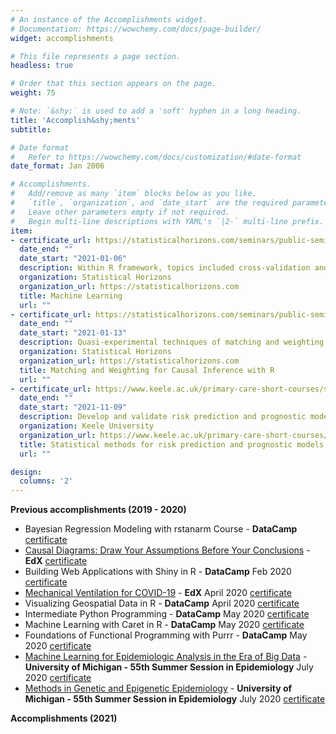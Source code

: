 ```yaml
---
# An instance of the Accomplishments widget.
# Documentation: https://wowchemy.com/docs/page-builder/
widget: accomplishments

# This file represents a page section.
headless: true

# Order that this section appears on the page.
weight: 75

# Note: `&shy;` is used to add a 'soft' hyphen in a long heading.
title: 'Accomplish&shy;ments'
subtitle:

# Date format
#   Refer to https://wowchemy.com/docs/customization/#date-format
date_format: Jan 2006

# Accomplishments.
#   Add/remove as many `item` blocks below as you like.
#   `title`, `organization`, and `date_start` are the required parameters.
#   Leave other parameters empty if not required.
#   Begin multi-line descriptions with YAML's `|2-` multi-line prefix.
item:
- certificate_url: https://statisticalhorizons.com/seminars/public-seminars/machine-learning
  date_end: ""
  date_start: "2021-01-06"
  description: Within R framework, topics included cross-validation and and advanced variable selection methods for regression analysis.
  organization: Statistical Horizons
  organization_url: https://statisticalhorizons.com
  title: Machine Learning
  url: ""
- certificate_url: https://statisticalhorizons.com/seminars/public-seminars/matching-and-weighting-for-causal-inference-with-r
  date_end: ""
  date_start: "2021-01-13"
  description: Quasi-experimental techniques of matching and weighting methods using R to estimate causal effects from observational data.
  organization: Statistical Horizons
  organization_url: https://statisticalhorizons.com
  title: Matching and Weighting for Causal Inference with R
  url: ""
- certificate_url: https://www.keele.ac.uk/primary-care-short-courses/statisticalmethodsforriskpredictionandprognosticmodels/
  date_end: ""
  date_start: "2021-11-09"
  description: Develop and validate risk prediction and prognostic models, specifically for binary or time-to-event clinical outcomes.
  organization: Keele University
  organization_url: https://www.keele.ac.uk/primary-care-short-courses/
  title: Statistical methods for risk prediction and prognostic models
  url: ""

design:
  columns: '2' 
---
```


**Previous accomplishments (2019 - 2020)**
* Bayesian Regression Modeling with rstanarm Course - **DataCamp** [certificate](files/rstan.pdf)    
* [Causal Diagrams: Draw Your Assumptions Before Your Conclusions](https://courses.edx.org/courses/course-v1:HarvardX+PH559x+1T2019/course/) - **EdX** [certificate](files/HarvardX_Certificate.pdf)    
* Building Web Applications with Shiny in R - **DataCamp** Feb 2020 [certificate](files/shiny.pdf)    
* [Mechanical Ventilation for COVID-19](https://courses.edx.org/courses/course-v1:HarvardX+COV19x+1T2020/course/) - **EdX** April 2020  [certificate](files/HarvardCertificate_2ventilation.pdf)      
* Visualizing Geospatial Data in R - **DataCamp** April 2020 [certificate](files/Geospatial.pdf)     
* Intermediate Python Programming - **DataCamp** May 2020 [certificate](files/IntermediatePython.pdf)      
* Machine Learning with Caret in R - **DataCamp** May 2020 [certificate](files/Certificate_caret.pdf)        
* Foundations of Functional Programming with Purrr - **DataCamp** May 2020 [certificate](files/purrr_certificate.pdf)   
* [Machine Learning for Epidemiologic Analysis in the Era of Big Data](https://sph.umich.edu/umsse/courses/index.html) - **University of Michigan - 55th Summer Session in Epidemiology** July 2020 [certificate](files/UM708.pdf)    
* [Methods in Genetic and Epigenetic Epidemiology](https://sph.umich.edu/umsse/courses/index.html) - **University of Michigan - 55th Summer Session in Epidemiology** July 2020 [certificate](files/UM719.pdf)        


**Accomplishments (2021)**   

